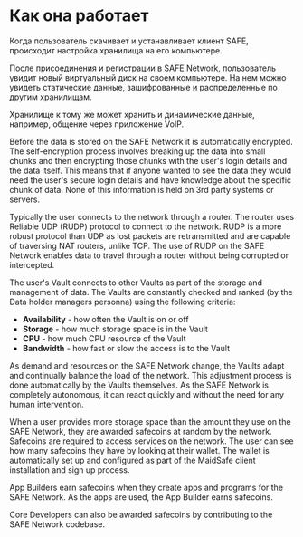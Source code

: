 # Как она работает

Когда пользователь скачивает и устанавливает клиент SAFE, происходит настройка хранилища на его компьютере. 

После присоединения и регистрации в SAFE Network, пользователь увидит новый виртуальный диск на своем компьютере. На нем можно увидеть статические данные, зашифрованные и распределенные по другим хранилищам.

Хранилище к тому же может хранить и динамические данные, например, общение через приложение VoIP.


Before the data is stored on the SAFE Network it is automatically encrypted. The self-encryption process involves breaking up the data into small chunks and then encrypting those chunks with the user's login details and the data itself. This means that if anyone wanted to see the data they would need the user's secure login details and have knowledge about the specific chunk of data. None of this information is held on 3rd party systems or servers.

Typically the user connects to the network through a router. The router uses Reliable UDP (RUDP) protocol to connect to the network. RUDP is a more robust protocol than UDP as lost packets are retransmitted and are capable of traversing NAT routers, unlike TCP. The use of RUDP on the SAFE Network enables data to travel through a router without being corrupted or intercepted.

The user's Vault connects to other Vaults as part of the storage and management of data. The Vaults are constantly checked and ranked (by the Data holder managers personna) using the following criteria:

* **Availability** - how often the Vault is on or off
* **Storage** - how much storage space is in the Vault
* **CPU** - how much CPU resource of the Vault
* **Bandwidth** - how fast or slow the access is to the Vault

As demand and resources on the SAFE Network change, the Vaults adapt and continually balance the load of the network. This adjustment process is done automatically by the Vaults themselves. As the SAFE Network is completely autonomous, it can react quickly and without the need for any human intervention.

When a user provides more storage space than the amount they use on the SAFE Network, they are awarded safecoins at random by the network. Safecoins are required to access services on the network. The user can see how many safecoins they have by looking at their wallet. The wallet is automatically set up and configured as part of the MaidSafe client installation and sign up process.

App Builders earn safecoins when they create apps and programs for the SAFE Network. As the apps are used, the App Builder earns safecoins.

Core Developers can also be awarded safecoins by contributing to the SAFE Network codebase.
